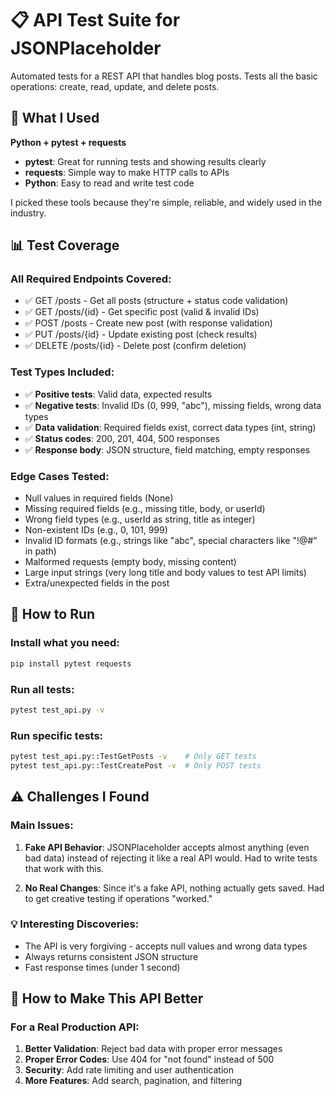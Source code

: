 # 📋 API Test Suite for JSONPlaceholder

Automated tests for a REST API that handles blog posts. Tests all the basic operations: create, read, update, and delete posts.

## 🔧 What I Used

**Python + pytest + requests**

- **pytest**: Great for running tests and showing results clearly
- **requests**: Simple way to make HTTP calls to APIs
- **Python**: Easy to read and write test code

I picked these tools because they're simple, reliable, and widely used in the industry.

## 📊 Test Coverage

### All Required Endpoints Covered:

- ✅ GET /posts - Get all posts (structure + status code validation)
- ✅ GET /posts/{id} - Get specific post (valid & invalid IDs)  
- ✅ POST /posts - Create new post (with response validation)
- ✅ PUT /posts/{id} - Update existing post (check results)
- ✅ DELETE /posts/{id} - Delete post (confirm deletion)

### Test Types Included:

- ✅ **Positive tests**: Valid data, expected results
- ✅ **Negative tests**: Invalid IDs (0, 999, "abc"), missing fields, wrong data types
- ✅ **Data validation**: Required fields exist, correct data types (int, string)
- ✅ **Status codes**: 200, 201, 404, 500 responses
- ✅ **Response body**: JSON structure, field matching, empty responses

### Edge Cases Tested:

- Null values in required fields (None)
- Missing required fields (e.g., missing title, body, or userId)
- Wrong field types (e.g., userId as string, title as integer)
- Non-existent IDs (e.g., 0, 101, 999)
- Invalid ID formats (e.g., strings like "abc", special characters like "!@#" in path)
- Malformed requests (empty body, missing content)
- Large input strings (very long title and body values to test API limits)
- Extra/unexpected fields in the post



## 🚀 How to Run

### Install what you need:

```bash
pip install pytest requests
```

### Run all tests:

```bash
pytest test_api.py -v
```

### Run specific tests:

```bash
pytest test_api.py::TestGetPosts -v    # Only GET tests
pytest test_api.py::TestCreatePost -v  # Only POST tests
```

## ⚠️ Challenges I Found

### Main Issues:

1. **Fake API Behavior**: JSONPlaceholder accepts almost anything (even bad data) instead of rejecting it like a real API would. Had to write tests that work with this.

2. **No Real Changes**: Since it's a fake API, nothing actually gets saved. Had to get creative testing if operations "worked."

### 💡 Interesting Discoveries:

- The API is very forgiving - accepts null values and wrong data types
- Always returns consistent JSON structure
- Fast response times (under 1 second)

## 🔮 How to Make This API Better

### For a Real Production API:

1. **Better Validation**: Reject bad data with proper error messages
2. **Proper Error Codes**: Use 404 for "not found" instead of 500
3. **Security**: Add rate limiting and user authentication
4. **More Features**: Add search, pagination, and filtering